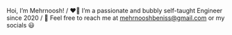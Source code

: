 Hoi, I’m Mehrnoosh! / 
❤️‍🔥 I’m a passionate and bubbly self-taught Engineer since 2020 / 
💌 Feel free to reach me at mehrnooshbeniss@gmail.com or my socials 😃
<!---
mehrbeniss/mehrbeniss is a ✨ special ✨ repository because its `README.md` (this file) appears on your GitHub profile.
You can click the Preview link to take a look at your changes.
--->
